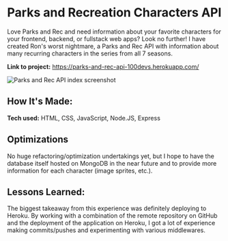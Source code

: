 # Parks and Recreation Characters API
Love Parks and Rec and need information about your favorite characters for your frontend, backend, or fullstack web apps? Look no further! I have created Ron's worst nightmare, a Parks and Rec API with information about many recurring characters in the series from all 7 seasons. 

**Link to project:** https://parks-and-rec-api-100devs.herokuapp.com/

![Parks and Rec API index screenshot](https://i.ibb.co/56xQ4jX/parksandrec-API.png)

## How It's Made:

**Tech used:** HTML, CSS, JavaScript, Node.JS, Express

## Optimizations

No huge refactoring/optimization undertakings yet, but I hope to have the database itself hosted on MongoDB in the near future and to provide more information for each character (image sprites, etc.).

## Lessons Learned:

The biggest takeaway from this experience was definitely deploying to Heroku. By working with a combination of the remote repository on GitHub and the deployment of the application on Heroku, I got a lot of experience making commits/pushes and experimenting with various middlewares. 
